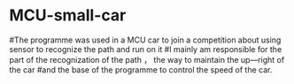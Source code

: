 # MCU-small-car
#The programme was used in a MCU car to join a competition about using sensor to recognize the path and run on it 
#I mainly am responsible for the part of the recognization of the path ， the way to maintain the up—right of the car
#and the base of the programme to control the speed of the car.
